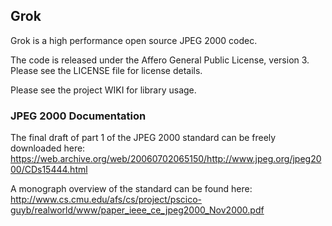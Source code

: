 ## Grok

Grok is a high performance open source JPEG 2000 codec.

The code is released under the Affero General Public License, version 3. 
Please see the LICENSE file for license details.

Please see the project WIKI for library usage.

### JPEG 2000 Documentation

The final draft of part 1 of the JPEG 2000 standard can be freely downloaded here: https://web.archive.org/web/20060702065150/http://www.jpeg.org/jpeg2000/CDs15444.html

A monograph overview of the standard can be found here:  http://www.cs.cmu.edu/afs/cs/project/pscico-guyb/realworld/www/paper_ieee_ce_jpeg2000_Nov2000.pdf
